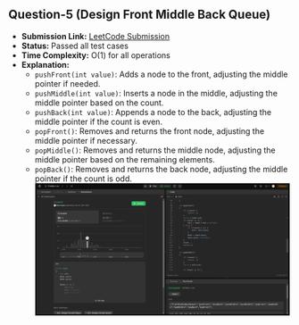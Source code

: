 
## Question-5 (Design Front Middle Back Queue)

- **Submission Link:** [LeetCode Submission](https://leetcode.com/problems/design-front-middle-back-queue/submissions/1150753372)
- **Status:** Passed all test cases
- **Time Complexity:** O(1) for all operations
- **Explanation:**
    - `pushFront(int value)`: Adds a node to the front, adjusting the middle pointer if needed.
    - `pushMiddle(int value)`: Inserts a node in the middle, adjusting the middle pointer based on the count.
    - `pushBack(int value)`: Appends a node to the back, adjusting the middle pointer if the count is even.
    - `popFront()`: Removes and returns the front node, adjusting the middle pointer if necessary.
    - `popMiddle()`: Removes and returns the middle node, adjusting the middle pointer based on the remaining elements.
    - `popBack()`: Removes and returns the back node, adjusting the middle pointer if the count is odd.
![Submission Photo](<Screenshot from 2024-01-19 21-01-15.png>)
